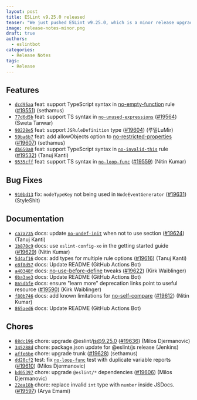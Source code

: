 ```yaml
---
layout: post
title: ESLint v9.25.0 released
teaser: "We just pushed ESLint v9.25.0, which is a minor release upgrade of ESLint. This release adds some new features and fixes several bugs found in the previous release."
image: release-notes-minor.png
draft: true
authors:
  - eslintbot
categories:
  - Release Notes
tags:
  - Release
---
```









## Features


* [`dcd95aa`](https://github.com/eslint/eslint/commit/dcd95aafa33a95c8102834af85129f6f398fe394) feat: support TypeScript syntax in [no-empty-function](/docs/rules/no-empty-function) rule ([#19551](https://github.com/eslint/eslint/issues/19551)) (sethamus)
* [`77d6d5b`](https://github.com/eslint/eslint/commit/77d6d5bc4923012aee34b0a7c3d971f017d65555) feat: support TS syntax in [`no-unused-expressions`](/docs/rules/no-unused-expressions) ([#19564](https://github.com/eslint/eslint/issues/19564)) (Sweta Tanwar)
* [`90228e5`](https://github.com/eslint/eslint/commit/90228e5d57672579cf82bede29880532c2cb8ca9) feat: support `JSRuleDefinition` type ([#19604](https://github.com/eslint/eslint/issues/19604)) (루밀LuMir)
* [`59ba6b7`](https://github.com/eslint/eslint/commit/59ba6b73789835813ab3002c651a7217dd30a8cc) feat: add allowObjects option to [no-restricted-properties](/docs/rules/no-restricted-properties) ([#19607](https://github.com/eslint/eslint/issues/19607)) (sethamus)
* [`db650a0`](https://github.com/eslint/eslint/commit/db650a036baf502c7366a7da633d4cd00719394e) feat: support TypeScript syntax in [`no-invalid-this`](/docs/rules/no-invalid-this) rule ([#19532](https://github.com/eslint/eslint/issues/19532)) (Tanuj Kanti)
* [`9535cff`](https://github.com/eslint/eslint/commit/9535cffe7b66abe850d90258e702279afabce7fe) feat: support TS syntax in [`no-loop-func`](/docs/rules/no-loop-func) ([#19559](https://github.com/eslint/eslint/issues/19559)) (Nitin Kumar)






## Bug Fixes


* [`910bd13`](https://github.com/eslint/eslint/commit/910bd13c4cb49001f2a9f172229360771b857585) fix: `nodeTypeKey` not being used in `NodeEventGenerator` ([#19631](https://github.com/eslint/eslint/issues/19631)) (StyleShit)




## Documentation


* [`ca7a735`](https://github.com/eslint/eslint/commit/ca7a735dde44120111d56e36ce93ba750b3c3c86) docs: update [`no-undef-init`](/docs/rules/no-undef-init) when not to use section ([#19624](https://github.com/eslint/eslint/issues/19624)) (Tanuj Kanti)
* [`1b870c9`](https://github.com/eslint/eslint/commit/1b870c9da4b3aa28f4a6f4f62e0437b743344994) docs: use `eslint-config-xo` in the getting started guide ([#19629](https://github.com/eslint/eslint/issues/19629)) (Nitin Kumar)
* [`5d4af16`](https://github.com/eslint/eslint/commit/5d4af16ab170306862dd0c33894044e59e03d041) docs: add types for multiple rule options ([#19616](https://github.com/eslint/eslint/issues/19616)) (Tanuj Kanti)
* [`e8f8d57`](https://github.com/eslint/eslint/commit/e8f8d57bd6c0d95f9f25db8c5b3ff72de42488b7) docs: Update README (GitHub Actions Bot)
* [`a40348f`](https://github.com/eslint/eslint/commit/a40348f1f67a6c3da320682d683589f91d7e6f7b) docs: [no-use-before-define](/docs/rules/no-use-before-define) tweaks ([#19622](https://github.com/eslint/eslint/issues/19622)) (Kirk Waiblinger)
* [`0ba3ae3`](https://github.com/eslint/eslint/commit/0ba3ae3e5a2425560baf771c05e7c69c63a1983c) docs: Update README (GitHub Actions Bot)
* [`865dbfe`](https://github.com/eslint/eslint/commit/865dbfed6cbade8a22756965be256da317801937) docs: ensure "learn more" deprecation links point to useful resource ([#19590](https://github.com/eslint/eslint/issues/19590)) (Kirk Waiblinger)
* [`f80b746`](https://github.com/eslint/eslint/commit/f80b746d850021d253c01bb0eae466a701e63055) docs: add known limitations for [no-self-compare](/docs/rules/no-self-compare) ([#19612](https://github.com/eslint/eslint/issues/19612)) (Nitin Kumar)
* [`865aed6`](https://github.com/eslint/eslint/commit/865aed629318ca1e86e7d371fac49d7de4e7e8a8) docs: Update README (GitHub Actions Bot)








## Chores


* [`88dc196`](https://github.com/eslint/eslint/commit/88dc1965a4f53babec36e0f5bd450dd02467acde) chore: upgrade @eslint/js@9.25.0 ([#19636](https://github.com/eslint/eslint/issues/19636)) (Milos Djermanovic)
* [`345288d`](https://github.com/eslint/eslint/commit/345288d7b270e8c122e922bfa31f219aedc4e63b) chore: package.json update for @eslint/js release (Jenkins)
* [`affe6be`](https://github.com/eslint/eslint/commit/affe6be0181422a51875a2ad40eb5152d94fc254) chore: upgrade trunk ([#19628](https://github.com/eslint/eslint/issues/19628)) (sethamus)
* [`dd20cf2`](https://github.com/eslint/eslint/commit/dd20cf274e285f09f230638184c997c44912485f) test: fix [`no-loop-func`](/docs/rules/no-loop-func) test with duplicate variable reports ([#19610](https://github.com/eslint/eslint/issues/19610)) (Milos Djermanovic)
* [`bd05397`](https://github.com/eslint/eslint/commit/bd05397ef68bb23a6148aeb70088d7167f201bf7) chore: upgrade `@eslint/*` dependencies ([#19606](https://github.com/eslint/eslint/issues/19606)) (Milos Djermanovic)
* [`22ea18b`](https://github.com/eslint/eslint/commit/22ea18b8babe4d60af7b3518b24d1ec31bf09605) chore: replace invalid `int` type with `number` inside JSDocs. ([#19597](https://github.com/eslint/eslint/issues/19597)) (Arya Emami)


